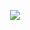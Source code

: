 <p align="center" dir="auto">
    <img 
      src="https://readme-typing-svg.demolab.com/?lines=Web%20Developer;2.5%2B%20years%20of%20coding%20experience;Always%20learning%20new%20things&amp;font=Inter%20Code&amp;center=true&amp;width=440&amp;height=45&amp;color=C499F3&amp;vCenter=true&amp;pause=800&amp;size=24" 
      style="max-width: 100%;"
    >
</p>
